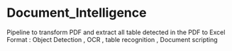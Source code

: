 # Document_Intelligence
Pipeline to transform PDF and extract all table detected in the PDF to Excel Format : Object Detection , OCR , table recognition , Document scripting
